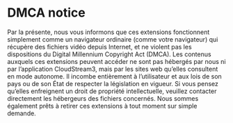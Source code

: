 # DMCA notice
Par la présente, nous vous informons que ces extensions fonctionnent simplement comme un navigateur ordinaire (comme votre navigateur) qui récupère des fichiers vidéo depuis Internet, et ne violent pas les dispositions du Digital Millennium Copyright Act (DMCA). Les contenus auxquels ces extensions peuvent accéder ne sont pas hébergés par nous ni par l’application CloudStream3, mais par les sites web qu’elles consultent en mode autonome. Il incombe entièrement à l’utilisateur et aux lois de son pays ou de son État de respecter la législation en vigueur. Si vous pensez qu’elles enfreignent un droit de propriété intellectuelle, veuillez contacter directement les hébergeurs des fichiers concernés. Nous sommes également prêts à retirer ces extensions à tout moment sur simple demande.
